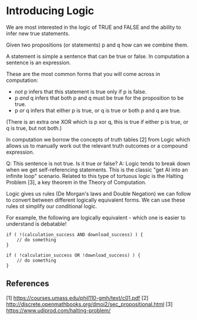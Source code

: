 # Introducing Logic

We are most interested in the logic of TRUE and FALSE and the ability to infer new true statements.

Given two propositions (or statements) p and q how can we combine them.

A statement is simple a sentence that can be true or false.  In computation a sentence is an expression.

These are the most common forms that you will come across in computation:

* *not* p infers that this statement is true only if p is false.
* p *and* q infers that both p and q must be true for the proposition to be true.
* p *or* q infers that either p is true, or q is true or both p and q are true.

(There is an extra one XOR which is p xor q, this is true if either p is true, or q is true, but not both.)

In computation we borrow the concepts of truth tables [2] from Logic which allows us to manually work out the relevant truth outcomes or a 
compound expression.

Q: This sentence is not true.  Is it true or false?
A: Logic tends to break down when we get self-referencing statements. This is the classic "get AI into an infinite loop" scenario. Related to this type of tortuous logic is the Halting Problem [3], a key theorem in the Theory of Computation.

Logic gives us rules (De Morgan's laws and Double Negation) we can follow to convert between different logically equivalent forms.  We can use these rules ot simplify our conditional logic.

For example, the following are logically equivalent - which one is easier to understand is debatable!

```
if ( !(calculation_success AND download_success) ) {
    // do something
}
```

```
if ( !calculation_success OR !download_success) ) {
    // do something
}
```



## References

[1] https://courses.umass.edu/phil110-gmh/text/c01.pdf
[2] http://discrete.openmathbooks.org/dmoi2/sec_propositional.html
[3] https://www.udiprod.com/halting-problem/